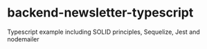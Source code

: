 # backend-newsletter-typescript
Typescript example including SOLID principles, Sequelize, Jest and nodemailer
